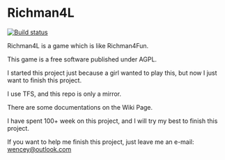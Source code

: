 # Richman4L

[![Build status](https://ci.appveyor.com/api/projects/status/drlqwko7xlhsct6u?svg=true)](https://ci.appveyor.com/project/WenceyWang/richman4l)

Richman4L is a game which is like Richman4Fun.

This game is a free software published under AGPL.

I started this project just because a girl wanted to play this, but now I just want to finish this project.

I use TFS, and this repo is only a mirror.

There are some documentations on the Wiki Page.

I have spent 100+ week on this project, and I will try my best to finish this project.

If you want to help me finish this project, just leave me an e-mail: wencey@outlook.com
